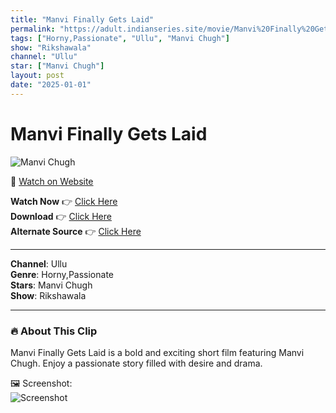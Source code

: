```yaml
---
title: "Manvi Finally Gets Laid"
permalink: "https://adult.indianseries.site/movie/Manvi%20Finally%20Gets%20Laid"
tags: ["Horny,Passionate", "Ullu", "Manvi Chugh"]
show: "Rikshawala"
channel: "Ullu"
star: ["Manvi Chugh"]
layout: post
date: "2025-01-01"
---
```


# Manvi Finally Gets Laid

![Manvi Chugh](https://shorts.desisins.com/wp-content/uploads/2024/11/Manvi-Chugh-Rikshawala-Ullu-DesiSins.com_.jpg)

🔗 [Watch on Website](https://adult.indianseries.site/movie/Manvi%20Finally%20Gets%20Laid)

**Watch Now** 👉 [Click Here](https://adult.indianseries.site/movie/Manvi%20Finally%20Gets%20Laid)  
**Download** 👉 [Click Here](https://adult.indianseries.site/movie/Manvi%20Finally%20Gets%20Laid)  
**Alternate Source** 👉 [Click Here](https://adult.indianseries.site/movie/Manvi%20Finally%20Gets%20Laid)

---

**Channel**: Ullu  
**Genre**: Horny,Passionate  
**Stars**: Manvi Chugh  
**Show**: Rikshawala

---

### 🔥 About This Clip

Manvi Finally Gets Laid is a bold and exciting short film featuring Manvi Chugh. Enjoy a passionate story filled with desire and drama.
 
🖼️ Screenshot:  
![Screenshot](https://shorts.desisins.com/wp-content/uploads/2024/11/Manvi-Chugh-Rikshawala-Ullu-DesiSins.com_.jpg)
